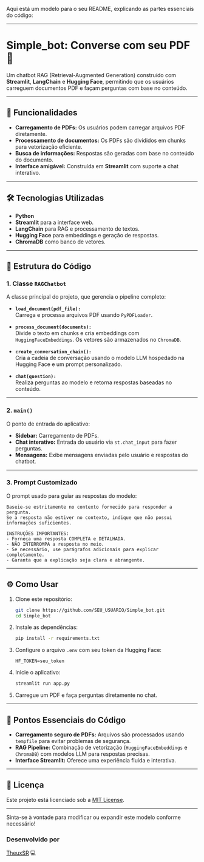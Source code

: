 Aqui está um modelo para o seu README, explicando as partes essenciais do código:

---

# **Simple_bot: Converse com seu PDF** 📄

Um chatbot RAG (Retrieval-Augmented Generation) construído com **Streamlit**, **LangChain** e **Hugging Face**, permitindo que os usuários carreguem documentos PDF e façam perguntas com base no conteúdo.

---

## **🚀 Funcionalidades**
- **Carregamento de PDFs:** Os usuários podem carregar arquivos PDF diretamente.
- **Processamento de documentos:** Os PDFs são divididos em chunks para vetorização eficiente.
- **Busca de informações:** Respostas são geradas com base no conteúdo do documento.
- **Interface amigável:** Construída em **Streamlit** com suporte a chat interativo.

---

## **🛠 Tecnologias Utilizadas**
- **Python**
- **Streamlit** para a interface web.
- **LangChain** para RAG e processamento de textos.
- **Hugging Face** para embeddings e geração de respostas.
- **ChromaDB** como banco de vetores.

---

## **📂 Estrutura do Código**

### **1. Classe `RAGChatbot`**
A classe principal do projeto, que gerencia o pipeline completo:
- **`load_document(pdf_file):`**  
  Carrega e processa arquivos PDF usando `PyPDFLoader`.

- **`process_document(documents):`**  
  Divide o texto em chunks e cria embeddings com `HuggingFaceEmbeddings`. Os vetores são armazenados no `ChromaDB`.

- **`create_conversation_chain():`**  
  Cria a cadeia de conversação usando o modelo LLM hospedado na Hugging Face e um prompt personalizado.

- **`chat(question):`**  
  Realiza perguntas ao modelo e retorna respostas baseadas no conteúdo.

---

### **2. `main()`**
O ponto de entrada do aplicativo:
- **Sidebar:** Carregamento de PDFs.
- **Chat interativo:** Entrada do usuário via `st.chat_input` para fazer perguntas.
- **Mensagens:** Exibe mensagens enviadas pelo usuário e respostas do chatbot.

---

### **3. Prompt Customizado**
O prompt usado para guiar as respostas do modelo:
```text
Baseie-se estritamente no contexto fornecido para responder a pergunta.
Se a resposta não estiver no contexto, indique que não possui informações suficientes.

INSTRUÇÕES IMPORTANTES:
- Forneça uma resposta COMPLETA e DETALHADA.
- NÃO INTERROMPA a resposta no meio.
- Se necessário, use parágrafos adicionais para explicar completamente.
- Garanta que a explicação seja clara e abrangente.
```

---

## **⚙️ Como Usar**
1. Clone este repositório:
   ```bash
   git clone https://github.com/SEU_USUARIO/Simple_bot.git
   cd Simple_bot
   ```

2. Instale as dependências:
   ```bash
   pip install -r requirements.txt
   ```

3. Configure o arquivo `.env` com seu token da Hugging Face:
   ```env
   HF_TOKEN=seu_token
   ```

4. Inicie o aplicativo:
   ```bash
   streamlit run app.py
   ```

5. Carregue um PDF e faça perguntas diretamente no chat.

---

## **🔑 Pontos Essenciais do Código**
- **Carregamento seguro de PDFs:** Arquivos são processados usando `tempfile` para evitar problemas de segurança.
- **RAG Pipeline:** Combinação de vetorização (`HuggingFaceEmbeddings` e `ChromaDB`) com modelos LLM para respostas precisas.
- **Interface Streamlit:** Oferece uma experiência fluida e interativa.

---

## **📜 Licença**
Este projeto está licenciado sob a [MIT License](LICENSE).

---

Sinta-se à vontade para modificar ou expandir este modelo conforme necessário!
### **Desenvolvido por**  
[TheuxSR](https://github.com/TheuxSR) 💻
